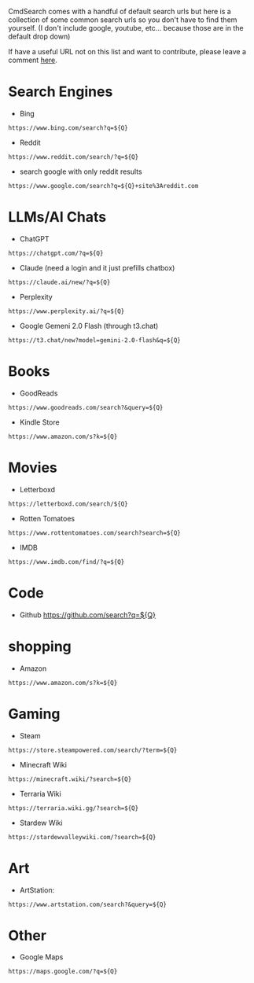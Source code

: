 CmdSearch comes with a handful of default search urls but here is a collection of some common search urls so you don't have to find them yourself.
(I don't include google, youtube, etc... because those are in the default drop down)

If have a useful URL not on this list and want to contribute, please leave a comment [here](https://github.com/SpaceshipCaptain/CmdSearch/issues/3).

# Search Engines
- Bing
```
https://www.bing.com/search?q=${Q}
```
- Reddit
```
https://www.reddit.com/search/?q=${Q}
```
- search google with only reddit results
```
https://www.google.com/search?q=${Q}+site%3Areddit.com
```

# LLMs/AI Chats
- ChatGPT
```
https://chatgpt.com/?q=${Q}
```
- Claude (need a login and it just prefills chatbox)
```
https://claude.ai/new/?q=${Q}
```
- Perplexity
```
https://www.perplexity.ai/?q=${Q}
```
- Google Gemeni 2.0 Flash (through t3.chat)
```
https://t3.chat/new?model=gemini-2.0-flash&q=${Q}
```

# Books
- GoodReads
```
https://www.goodreads.com/search?&query=${Q}
```
- Kindle Store
```
https://www.amazon.com/s?k=${Q}
```


# Movies
- Letterboxd
```
https://letterboxd.com/search/${Q}
```
- Rotten Tomatoes
```
https://www.rottentomatoes.com/search?search=${Q}
```
- IMDB
```
https://www.imdb.com/find/?q=${Q}
```

# Code
- Github
https://github.com/search?q=${Q}




# shopping
- Amazon
```
https://www.amazon.com/s?k=${Q}
```

# Gaming
- Steam
```
https://store.steampowered.com/search/?term=${Q}
```
- Minecraft Wiki
```
https://minecraft.wiki/?search=${Q}
```
- Terraria Wiki
```
https://terraria.wiki.gg/?search=${Q}
```
- Stardew Wiki
```
https://stardewvalleywiki.com/?search=${Q}
```

# Art
- ArtStation:
```
https://www.artstation.com/search?&query=${Q}
```

# Other
- Google Maps
```
https://maps.google.com/?q=${Q}
```
